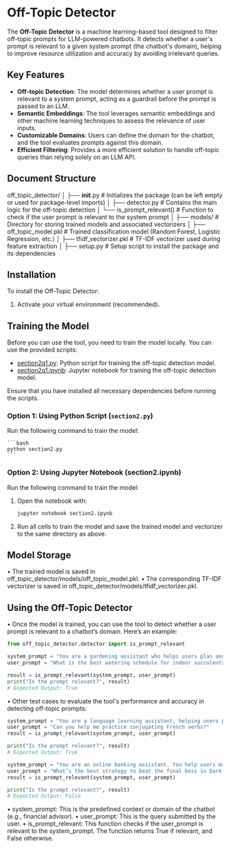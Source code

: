 # Off-Topic Detector

The **Off-Topic Detector** is a machine learning-based tool designed to filter off-topic prompts for LLM-powered chatbots. It detects whether a user's prompt is relevant to a given system prompt (the chatbot's domain), helping to improve resource utilization and accuracy by avoiding irrelevant queries.

## Key Features

- **Off-topic Detection**: The model determines whether a user prompt is relevant to a system prompt, acting as a guardrail before the prompt is passed to an LLM.
- **Semantic Embeddings**: The tool leverages semantic embeddings and other machine learning techniques to assess the relevance of user inputs.
- **Customizable Domains**: Users can define the domain for the chatbot, and the tool evaluates prompts against this domain.
- **Efficient Filtering**: Provides a more efficient solution to handle off-topic queries than relying solely on an LLM API.

## Document Structure

off_topic_detector/
│
├── __init__.py                     # Initializes the package (can be left empty or used for package-level imports)
│
├── detector.py                     # Contains the main logic for the off-topic detection
│   └── is_prompt_relevant()        # Function to check if the user prompt is relevant to the system prompt
│
├── models/                         # Directory for storing trained models and associated vectorizers
│   ├── off_topic_model.pkl         # Trained classification model (Random Forest, Logistic Regression, etc.)
│   ├── tfidf_vectorizer.pkl        # TF-IDF vectorizer used during feature extraction
│
├── setup.py                        # Setup script to install the package and its dependencies

## Installation

To install the Off-Topic Detector:

1. Activate your virtual environment (recommended).

## Training the Model

Before you can use the tool, you need to train the model locally. You can use the provided scripts:

- [section2q1.py](../section2q1.py): Python script for training the off-topic detection model.
- [section2q1.ipynb](../section2q1.ipynb): Jupyter notebook for training the off-topic detection model.

Ensure that you have installed all necessary dependencies before running the scripts.

### Option 1: Using Python Script (`section2.py`)

Run the following command to train the model:

    ```bash
    python section2.py
    ```

### Option 2: Using Jupyter Notebook (section2.ipynb)

Run the following command to train the model:

1.	Open the notebook with:

    ```bash
    jupyter notebook section2.ipynb
    ```

2.	Run all cells to train the model and save the trained model and vectorizer to the same directory as above.

## Model Storage

• The trained model is saved in off_topic_detector/models/off_topic_model.pkl.
• The corresponding TF-IDF vectorizer is saved in off_topic_detector/models/tfidf_vectorizer.pkl.

## Using the Off-Topic Detector

• Once the model is trained, you can use the tool to detect whether a user prompt is relevant to a chatbot’s domain. Here’s an example:
    
```python
from off_topic_detector.detector import is_prompt_relevant

system_prompt = "You are a gardening assistant who helps users plan and maintain their home gardens. You provide advice on plant selection, watering schedules, and soil maintenance for different types of plants."
user_prompt = "What is the best watering schedule for indoor succulents?"

result = is_prompt_relevant(system_prompt, user_prompt)
print("Is the prompt relevant?", result)
# Expected Output: True
```

• Other test cases to evaluate the tool's performance and accuracy in detecting off-topic prompts:

```python
system_prompt = "You are a language learning assistant, helping users practice and improve their language skills through vocabulary, grammar exercises, and conversation practice."
user_prompt = "Can you help me practice conjugating French verbs?"
result = is_prompt_relevant(system_prompt, user_prompt)

print("Is the prompt relevant?", result)
# Expected Output: True

system_prompt = "You are an online banking assistant. You help users manage their bank accounts, transfer funds, and provide advice on financial products and services."
user_prompt = "What’s the best strategy to beat the final boss in Dark Souls?"
result = is_prompt_relevant(system_prompt, user_prompt)

print("Is the prompt relevant?", result)
# Expected Output: False
```

• system_prompt: This is the predefined context or domain of the chatbot (e.g., financial advisor).
• user_prompt: This is the query submitted by the user.
• is_prompt_relevant: This function checks if the user_prompt is relevant to the system_prompt. The function returns True if relevant, and False otherwise.

